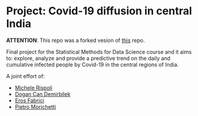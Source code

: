 # Project: Covid-19 diffusion in central India

**ATTENTION**: This repo was a forked vesion of [this](https://github.com/eferos93/SMDS_project) repo.

Final project for the Statistical Methods for Data Science course and it aims to: explore, analyze and provide a predictive trend on the daily and cumulative infected people by Covid-19 in the central regions of India.

A joint effort of:  
- [Michele Rispoli](https://github.com/drpOpZ)  
- [Dogan Can Demirbilek](https://github.com/demirbilek95)  
- [Eros Fabrici](https://github.com/eferos93)  
- [Pietro Morichetti](https://github.com/wilsonjefferson)
